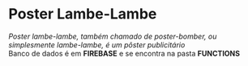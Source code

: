 <h1> Poster Lambe-Lambe </h1>
<i>Poster lambe-lambe, também chamado de poster-bomber, ou simplesmente lambe-lambe, é um pôster publicitário</i></br>
Banco de dados é em <b>FIREBASE</b> e se encontra na pasta <b>FUNCTIONS</b>
